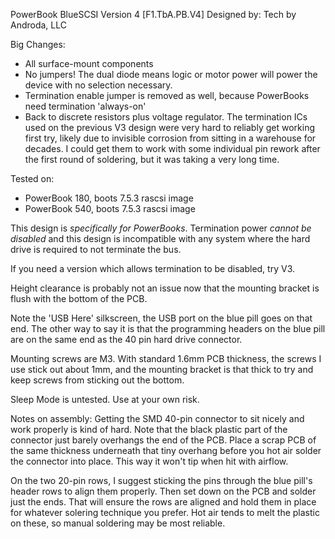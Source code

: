 PowerBook BlueSCSI Version 4 [F1.TbA.PB.V4]
Designed by: Tech by Androda, LLC

Big Changes:
* All surface-mount components
* No jumpers!  The dual diode means logic or motor power will power the device with no selection necessary.
* Termination enable jumper is removed as well, because PowerBooks need termination 'always-on'
* Back to discrete resistors plus voltage regulator.  The termination ICs used on the previous V3 design were very hard to reliably get working first try, likely due to invisible corrosion from sitting in a warehouse for decades.  I could get them to work with some individual pin rework after the first round of soldering, but it was taking a very long time.

Tested on:
* PowerBook 180, boots 7.5.3 rascsi image
* PowerBook 540, boots 7.5.3 rascsi image

This design is *specifically for PowerBooks*.  Termination power *cannot be disabled* and this design is incompatible with any system where the hard drive is required to not terminate the bus.

If you need a version which allows termination to be disabled, try V3.

Height clearance is probably not an issue now that the mounting bracket is flush with the bottom of the PCB.

Note the 'USB Here' silkscreen, the USB port on the blue pill goes on that end.  The other way to say it is that the programming headers on the blue pill are on the same end as the 40 pin hard drive connector.

Mounting screws are M3.  With standard 1.6mm PCB thickness, the screws I use stick out about 1mm, and the mounting bracket is that thick to try and keep screws from sticking out the bottom.

Sleep Mode is untested.  Use at your own risk.

Notes on assembly:
Getting the SMD 40-pin connector to sit nicely and work properly is kind of hard.  Note that the black plastic part of the connector just barely overhangs the end of the PCB.  Place a scrap PCB of the same thickness underneath that tiny overhang before you hot air solder the connector into place.  This way it won't tip when hit with airflow.

On the two 20-pin rows, I suggest sticking the pins through the blue pill's header rows to align them properly.  Then set down on the PCB and solder just the ends.  That will ensure the rows are aligned and hold them in place for whatever solering technique you prefer.  Hot air tends to melt the plastic on these, so manual soldering may be most reliable.